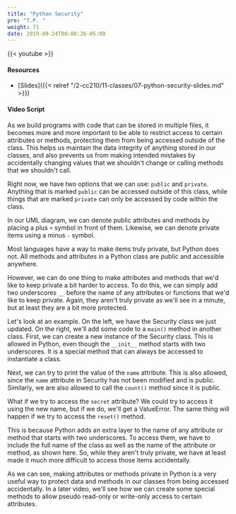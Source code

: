 ```yaml
---
title: "Python Security"
pre: "7.P. "
weight: 71
date: 2019-09-24T00:00:26-05:00
---
```


{{< youtube  >}}

#### Resources

* [Slides]({{< relref "/2-cc210/11-classes/07-python-security-slides.md" >}})

#### Video Script

As we build programs with code that can be stored in multiple files, it becomes more and more important to be able to restrict access to certain attributes or methods, protecting them from being accessed outside of the class. This helps us maintain the data integrity of anything stored in our classes, and also prevents us from making intended mistakes by accidentally changing values that we shouldn't change or calling methods that we shouldn't call.

Right now, we have two options that we can use: `public` and `private`. Anything that is marked `public` can be accessed outside of this class, while things that are marked `private` can only be accessed by code within the class.

In our UML diagram, we can denote public attributes and methods by placing a plus `+` symbol in front of them. Likewise, we can denote private items using a minus `-` symbol.

Most languages have a way to make items truly private, but Python does not. All methods and attributes in a Python class are public and accessible anywhere.

However, we can do one thing to make attributes and methods that we'd like to keep private a bit harder to access. To do this, we can simply add two underscores `__` before the name of any attributes or functions that we'd like to keep private. Again, they aren't truly private as we'll see in a minute, but at least they are a bit more protected.

Let's look at an example. On the left, we have the Security class we just updated. On the right, we'll add some code to a `main()` method in another class. First, we can create a new instance of the Security class. This is allowed in Python, even though the `__init__` method starts with two underscores. It is a special method that can always be accessed to instantiate a class.

Next, we can try to print the value of the `name` attribute. This is also allowed, since the `name` attribute in Security has not been modified and is public. Similarly, we are also allowed to call the `count()` method since it is public.

What if we try to access the `secret` attribute? We could try to access it using the new name, but if we do, we'll get a ValueError. The same thing will happen if we try to access the `reset()` method.

This is because Python adds an extra layer to the name of any attribute or method that starts with two underscores. To access them, we have to include the full name of the class as well as the name of the attribute or method, as shown here. So, while they aren't truly private, we have at least made it much more difficult to access those items accidentally.

As we can see, making attributes or methods private in Python is a very useful way to protect data and methods in our classes from being accessed accidentally. In a later video, we'll see how we can create some special methods to allow pseudo read-only or write-only access to certain attributes. 
